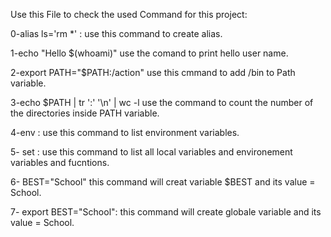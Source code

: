 Use this File to check the used Command for this project:

0-alias ls='rm *' :
use this command to create alias.

1-echo "Hello $(whoami)"
use the comand to print hello user name.

2-export PATH="$PATH:/action"
use this cmmand to add /bin to Path variable.

3-echo $PATH | tr ':' '\n' | wc -l
use the command to count the number of the directories inside PATH variable.

4-env : 
use this command to list environment variables.

5- set :
use this command to list all local variables and environement variables and fucntions.

6- BEST="School"
this command will creat variable $BEST and its value = School.

7- export BEST="School":
this command will create globale variable and its value = School.
